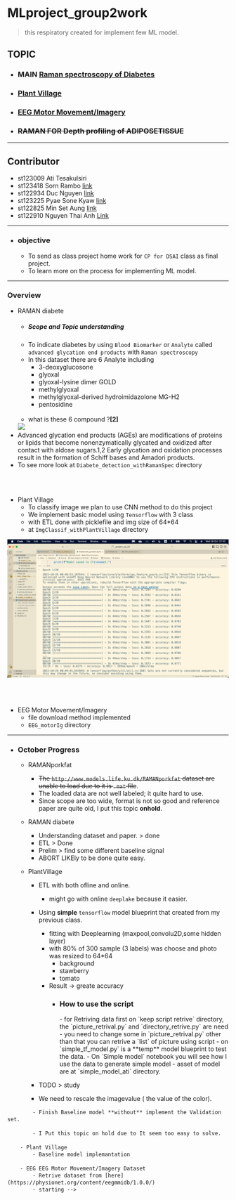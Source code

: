 # MLproject_group2work
> this respiratory created for implement few ML model.

## TOPIC
- ### **MAIN** [Raman spectroscopy of Diabetes](https://github.com/AtiChetsurakul/DataScienceAndMLProjects/tree/main/Diabete_detection_withRamanSpec)
- ### [Plant Village](https://github.com/AtiChetsurakul/DataScienceAndMLProjects/tree/main/ImgClassif_withPlantVillage)
- ### [EEG Motor Movement/Imagery](https://github.com/AtiChetsurakul/DataScienceAndMLProjects/tree/main/EEG_motorIg)
- ### ~~RAMAN FOR Depth profiling of ADIPOSETISSUE~~
-----------------------------------------------------------------

## Contributor
- st123009	Ati Tesakulsiri 
- st123418	Sorn Rambo [link](https://github.com/sornrambo)
- st122934	Duc Nguyen [link](https://github.com/maskedclone)
- st123225	Pyae Sone Kyaw [link](https://github.com/soneeee22000)
- st122825	Min Set Aung [link](https://github.com/minsetaung1995)
- st122910	Nguyen Thai Anh [Link](https://github.com/anhnguyen1008)

-----------------------------------------------------

- ### objective
	- To send as class project home work for `CP for DSAI` class as final project.
	- To learn more on the process for implementing ML model.

-------------------------------------------------------------


### Overview
- RAMAN diabete
	- ##### Scope and Topic understanding
	- To indicate diabetes by using `Blood Biomarker` or `Analyte` called `advanced glycation end products` with `Raman spectroscopy`
    - In this dataset there are 6 Analyte including
        - 3-deoxyglucosone
        - glyoxal
        - glyoxal-lysine dimer GOLD
        - methylglyoxal
        - methylglyoxal-derived hydroimidazolone MG-H2
        - pentosidine
    <br><br>
    - what is these 6 compound ?**[2]**<br>
    <img src = 'https://www.ahajournals.org/cms/asset/838a5e28-bbae-46fd-8a56-7f87c632167c/13ff1.jpg'>
- Advanced glycation end products (AGEs) are modifications of proteins or lipids that become nonenzymatically glycated and oxidized after contact with aldose sugars.1,2 Early glycation and oxidation processes result in the formation of Schiff bases and Amadori products. 
- To see more look at `Diabete_detection_withRamanSpec` directory

<br><br>

- Plant Village
	- To classify image we plan to use CNN method to do this project
	- We implement basic model using `Tensorflow` with 3 class
	- with ETL done with picklefile and img size of 64*64
	- at `ImgClassif_withPlantVillage` directory
<img src ='ImgClassif_withPlantVillage/resultSimmodel.png'>

<br><br>

- EEG Motor Movement/Imagery
	- file download method implemented
	- `EEG_motorIg` directory


-------------------------------------------------------
- ### October Progress 
	- RAMANporkfat
		- ~~The `http://www.models.life.ku.dk/RAMANporkfat` dataset are unable to load due to it is `.mat` file~~.
		- The loaded data are not well labeled; it quite hard to use.
		- Since scope are too  wide, format is not so good and reference paper are quite old, I put this topic **onhold**.

	- RAMAN diabete
		- Understanding dataset and paper. > done
		- ETL > Done
		- Prelim > find some different baseline signal 
		- ABORT LIKEly to be done quite easy.
	
	- PlantVillage
		- ETL with both ofline and online.
			- might go with online `deeplake` because it easier.
		- Using **simple** `tensorflow` model blueprint that created from my previous class.
			- fitting with Deeplearning (maxpool,convolu2D,some hidden layer)
			- with 80% of 300 sample (3 labels) was choose and photo was resized to 64*64
				- background
				- stawberry
				- tomato
			- Result -> greate accuracy
				- <h3>How to use the script</h3>
					- for Retriving data first on `keep script retrive` directory, the `picture_retrival.py` and `directory_retrive.py` are need
					- you need to change some in `picture_retrival.py` other than that you can retrive a `list` of picture using script
					- on `simple_tf_model.py` is a **temp** model blueprint to test the data.
					- On `Simple model` notebook you will see how I use the data to generate simple model
					- asset of model are at `simple_model_ati` directory.
		

		- TODO > study
		- We need to rescale the imagevalue ( the value of the color).
	
<!-- - ### Nov Progress
	- 11/10/2022
		- Raman for diabete type 2
			<!-- - On hold || dataProblem -->
			- Finish Baseline model **without** implement the Validation set.

			- I Put this topic on hold due to It seem too easy to solve.

		- Plant Village
			- Baseline model implemantation

		- EEG EEG Motor Movement/Imagery Dataset
			- Retrive dataset from [here](https://physionet.org/content/eegmmidb/1.0.0/)
			- starting -->



